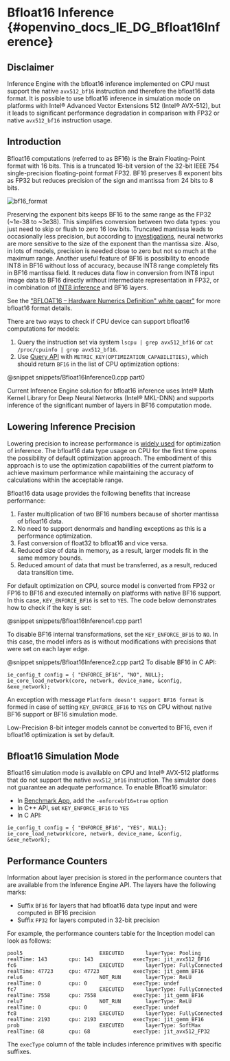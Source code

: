 # Bfloat16 Inference {#openvino_docs_IE_DG_Bfloat16Inference}

## Disclaimer

Inference Engine with the bfloat16 inference implemented on CPU must support the native `avx512_bf16` instruction and therefore the bfloat16 data format.
It is possible to use bfloat16 inference in simulation mode on platforms with Intel® Advanced Vector Extensions 512 (Intel® AVX-512), but it leads to significant performance degradation in comparison with FP32 or native `avx512_bf16` instruction usage.

## Introduction

Bfloat16 computations (referred to as BF16) is the Brain Floating-Point format with 16 bits. This is a truncated 16-bit version of the 32-bit IEEE 754 single-precision floating-point format FP32. BF16 preserves 8 exponent bits as FP32 but reduces precision of the sign and mantissa from 24 bits to 8 bits.

![bf16_format]

Preserving the exponent bits keeps BF16 to the same range as the FP32 (~1e-38 to ~3e38). This simplifies conversion between two data types: you just need to skip or flush to zero 16 low bits.
Truncated mantissa leads to occasionally less precision, but according to [investigations](https://cloud.google.com/blog/products/ai-machine-learning/bfloat16-the-secret-to-high-performance-on-cloud-tpus), neural networks are more sensitive to the size of the exponent than the mantissa size. Also, in lots of models, precision is needed close to zero but not so much at the maximum range.
Another useful feature of BF16 is possibility to encode INT8 in BF16 without loss of accuracy, because INT8 range completely fits in BF16 mantissa field. It reduces data flow in conversion from INT8 input image data to BF16 directly without intermediate representation in FP32, or in combination of [INT8 inference](Int8Inference.md) and BF16 layers.

See the ["BFLOAT16 – Hardware Numerics Definition" white paper"](https://software.intel.com/sites/default/files/managed/40/8b/bf16-hardware-numerics-definition-white-paper.pdf) for more bfloat16 format details.

There are two ways to check if CPU device can support bfloat16 computations for models:
1. Query the instruction set via system `lscpu | grep avx512_bf16` or `cat /proc/cpuinfo | grep avx512_bf16`.
2. Use [Query API](InferenceEngine_QueryAPI.md) with `METRIC_KEY(OPTIMIZATION_CAPABILITIES)`, which should return `BF16` in the list of CPU optimization options:

@snippet snippets/Bfloat16Inference0.cpp part0

Current Inference Engine solution for bfloat16 inference uses Intel® Math Kernel Library for Deep Neural Networks (Intel® MKL-DNN) and supports inference of the significant number of layers in BF16 computation mode.

## Lowering Inference Precision

Lowering precision to increase performance is [widely used](https://software.intel.com/content/www/us/en/develop/articles/lower-numerical-precision-deep-learning-inference-and-training.html) for optimization of inference. The bfloat16 data type usage on CPU for the first time opens the possibility of default optimization approach.
The embodiment of this approach is to use the optimization capabilities of the current platform to achieve maximum performance while maintaining the accuracy of calculations within the acceptable range.

Bfloat16 data usage provides the following benefits that increase performance:
1. Faster multiplication of two BF16 numbers because of shorter mantissa of bfloat16 data.
2. No need to support denormals and handling exceptions as this is a performance optimization.
3. Fast conversion of float32 to bfloat16 and vice versa.
4. Reduced size of data in memory, as a result, larger models fit in the same memory bounds.
5. Reduced amount of data that must be transferred, as a result, reduced data transition time.

For default optimization on CPU, source model is converted from FP32 or FP16 to BF16 and executed internally on platforms with native BF16 support. In this case, `KEY_ENFORCE_BF16` is set to `YES`.
The code below demonstrates how to check if the key is set:

@snippet snippets/Bfloat16Inference1.cpp part1

To disable BF16 internal transformations, set the `KEY_ENFORCE_BF16` to `NO`. In this case, the model infers as is without modifications with precisions that were set on each layer edge.

@snippet snippets/Bfloat16Inference2.cpp part2
To disable BF16 in C API:

```
ie_config_t config = { "ENFORCE_BF16", "NO", NULL};
ie_core_load_network(core, network, device_name, &config, &exe_network);
```

An exception with message `Platform doesn't support BF16 format` is formed in case of setting `KEY_ENFORCE_BF16` to `YES` on CPU without native BF16 support or BF16 simulation mode.

Low-Precision 8-bit integer models cannot be converted to BF16, even if bfloat16 optimization is set by default.         

## Bfloat16 Simulation Mode

Bfloat16 simulation mode is available on CPU and Intel® AVX-512 platforms that do not support the native `avx512_bf16` instruction. The simulator does not guarantee an adequate performance.
To enable Bfloat16 simulator:
* In [Benchmark App](../../inference-engine/samples/benchmark_app/README.md), add the `-enforcebf16=true` option
* In C++ API, set `KEY_ENFORCE_BF16` to `YES`
* In C API:
```
ie_config_t config = { "ENFORCE_BF16", "YES", NULL};
ie_core_load_network(core, network, device_name, &config, &exe_network);
```

## Performance Counters

Information about layer precision is stored in the performance counters that are
available from the Inference Engine API. The layers have the following marks:
* Suffix `BF16` for layers that had bfloat16 data type input and were computed in BF16 precision
* Suffix `FP32` for layers computed in 32-bit precision

For example, the performance counters table for the Inception model can look as follows:

```
pool5                         EXECUTED       layerType: Pooling            realTime: 143       cpu: 143             execType: jit_avx512_BF16
fc6                           EXECUTED       layerType: FullyConnected     realTime: 47723     cpu: 47723           execType: jit_gemm_BF16
relu6                         NOT_RUN        layerType: ReLU               realTime: 0         cpu: 0               execType: undef
fc7                           EXECUTED       layerType: FullyConnected     realTime: 7558      cpu: 7558            execType: jit_gemm_BF16
relu7                         NOT_RUN        layerType: ReLU               realTime: 0         cpu: 0               execType: undef
fc8                           EXECUTED       layerType: FullyConnected     realTime: 2193      cpu: 2193            execType: jit_gemm_BF16
prob                          EXECUTED       layerType: SoftMax            realTime: 68        cpu: 68              execType: jit_avx512_FP32
```

The `execType` column of the table includes inference primitives with specific suffixes.

[bf16_format]: img/bf16_format.png
